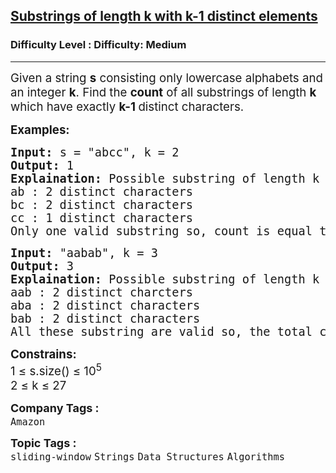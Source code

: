 <h2><a href="https://www.geeksforgeeks.org/problems/substrings-of-length-k-with-k-1-distinct-elements/1?_gl=1*sz5yv2*_up*MQ..*_gs*MQ..&gclid=Cj0KCQjw64jDBhDXARIsABkk8J6SAWmCChE4shKBB45eMC2w28ZTvnq2fowEKeN1WhgjiRTT1JKVntEaAj4OEALw_wcB&gbraid=0AAAAAC9yBkDDEBiCsFBtrs7dLYvof5DWe">Substrings of length k with k-1 distinct elements</a></h2><h3>Difficulty Level : Difficulty: Medium</h3><hr><div class="problems_problem_content__Xm_eO"><p><span style="font-size: 14pt;">Given a string <strong>s</strong> consisting only lowercase alphabets and an integer <strong>k</strong>. Find the <strong>count</strong> of all substrings of length <strong>k</strong> which have exactly <strong>k-1 </strong>distinct characters.</span></p>
<p><strong><span style="font-size: 14pt;">Examples:</span></strong></p>
<pre><span style="font-size: 14pt;"><strong>Input: </strong>s = "abcc", k = 2<br><strong>Output: </strong>1<br><strong>Explaination: </strong>Possible substring of length k = 2 are,<br>ab : 2 distinct characters<br>bc : 2 distinct characters<br>cc : 1 distinct characters<br>Only one valid substring so, count is equal to 1.</span></pre>
<pre><span style="font-size: 14pt;"><strong>Input: </strong>"aabab", k = 3<br><strong>Output:</strong> 3<br><strong>Explaination:</strong> Possible substring of length k = 3 are, <br>aab : 2 distinct charcters<br>aba : 2 distinct characters<br>bab : 2 distinct characters<br>All these substring are valid so, the total count is equal to 3.</span></pre>
<p><span style="font-size: 14pt;"><strong>Constrains:</strong><br>1 ≤ s.size() ≤ 10<sup>5<br></sup>2 ≤ k ≤ 27</span></p></div><p><span style=font-size:18px><strong>Company Tags : </strong><br><code>Amazon</code>&nbsp;<br><p><span style=font-size:18px><strong>Topic Tags : </strong><br><code>sliding-window</code>&nbsp;<code>Strings</code>&nbsp;<code>Data Structures</code>&nbsp;<code>Algorithms</code>&nbsp;